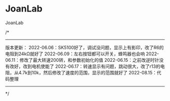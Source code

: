 # JoanLab
 JoanLab

/*
***************************************************************************************
版本更新：
2022-06.06：SK5100好了，调试没问题，显示上有影印，改了R6的电阻到24kΩ就好了
2022-06.09：左右按钮都可以开关，蜂鸣器也会响
2022-06.11：修改了最大转速200转，和参数初始化的值
2022-06.15：之前改逆时针没有改好，改到电机使能了
2022-06.17：转速显示有问题，跳动很大，改了r13的电阻，从4.7k到10k，然后修改了速度的范围，显示的范围就好了
2022-08.15：代码整理
***************************************************************************************
*/
